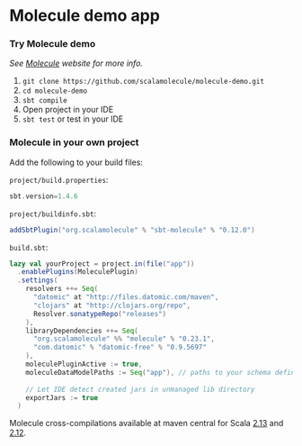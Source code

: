 # Molecule demo app

### Try Molecule demo

_See [Molecule](http://scalamolecule.org) website for more info._



1. `git clone https://github.com/scalamolecule/molecule-demo.git`
2. `cd molecule-demo`
3. `sbt compile`
4. Open project in your IDE
5. `sbt test` or test in your IDE


### Molecule in your own project

Add the following to your build files: 

`project/build.properties`:

```scala
sbt.version=1.4.6
```

`project/buildinfo.sbt`:

```scala
addSbtPlugin("org.scalamolecule" % "sbt-molecule" % "0.12.0")
```

`build.sbt`:

```scala
lazy val yourProject = project.in(file("app"))
  .enablePlugins(MoleculePlugin)
  .settings(
    resolvers ++= Seq(
      "datomic" at "http://files.datomic.com/maven",
      "clojars" at "http://clojars.org/repo",
      Resolver.sonatypeRepo("releases")
    ),
    libraryDependencies ++= Seq(
      "org.scalamolecule" %% "molecule" % "0.23.1",
      "com.datomic" % "datomic-free" % "0.9.5697"
    ),
    moleculePluginActive := true,
    moleculeDataModelPaths := Seq("app"), // paths to your schema definition files...
    
    // Let IDE detect created jars in unmanaged lib directory
    exportJars := true
  )
```
Molecule cross-compilations available at maven central for Scala 
[2.13](https://oss.sonatype.org/content/repositories/releases/org/scalamolecule/sbt-molecule_2.13.1/) and
[2.12](https://oss.sonatype.org/content/repositories/releases/org/scalamolecule/sbt-molecule_2.12.10/).

